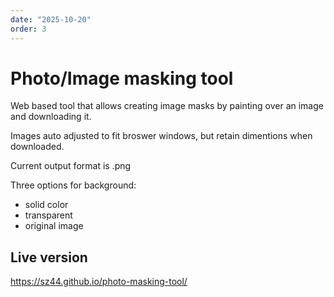```yaml
---
date: "2025-10-20"
order: 3
---
```

# Photo/Image masking tool

Web based tool that allows creating image masks by painting over an image and downloading it.

Images auto adjusted to fit broswer windows, but retain dimentions when downloaded.

Current output format is .png

Three options for background:
* solid color
* transparent
* original image

## Live version
https://sz44.github.io/photo-masking-tool/